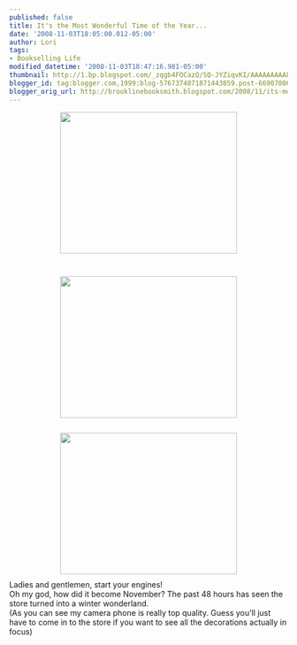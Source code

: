 ```yaml
---
published: false
title: It's the Most Wonderful Time of the Year...
date: '2008-11-03T18:05:00.012-05:00'
author: Lori
tags:
- Bookselling Life
modified_datetime: '2008-11-03T18:47:16.981-05:00'
thumbnail: http://1.bp.blogspot.com/_zqgb4FOCazQ/SQ-JYZiqvKI/AAAAAAAAALg/L04pRAF5JpQ/s72-c/holidaystore3.JPG
blogger_id: tag:blogger.com,1999:blog-5767374071871443859.post-6690780629996533071
blogger_orig_url: http://brooklinebooksmith.blogspot.com/2008/11/its-most-wonderful-time-of-year.html
---
```


<a href="http://1.bp.blogspot.com/_zqgb4FOCazQ/SQ-JYZiqvKI/AAAAAAAAALg/L04pRAF5JpQ/s1600-h/holidaystore3.JPG"><img id="BLOGGER_PHOTO_ID_5264577541685558434" style="DISPLAY: block; MARGIN: 0px auto 10px; WIDTH: 320px; CURSOR: hand; HEIGHT: 256px; TEXT-ALIGN: center" alt="" src="http://1.bp.blogspot.com/_zqgb4FOCazQ/SQ-JYZiqvKI/AAAAAAAAALg/L04pRAF5JpQ/s320/holidaystore3.JPG" border="0" /></a><br /><div><a href="http://3.bp.blogspot.com/_zqgb4FOCazQ/SQ-JYAlVLyI/AAAAAAAAALY/P6GtwDGwEQs/s1600-h/holidaystore2.JPG"><img id="BLOGGER_PHOTO_ID_5264577534985842466" style="DISPLAY: block; MARGIN: 0px auto 10px; WIDTH: 320px; CURSOR: hand; HEIGHT: 256px; TEXT-ALIGN: center" alt="" src="http://3.bp.blogspot.com/_zqgb4FOCazQ/SQ-JYAlVLyI/AAAAAAAAALY/P6GtwDGwEQs/s320/holidaystore2.JPG" border="0" /></a><br /><div></div><div><a href="http://1.bp.blogspot.com/_zqgb4FOCazQ/SQ-JYEE7-1I/AAAAAAAAALQ/j7dywYFK-xg/s1600-h/holidaystore1.JPG"><img id="BLOGGER_PHOTO_ID_5264577535923714898" style="DISPLAY: block; MARGIN: 0px auto 10px; WIDTH: 320px; CURSOR: hand; HEIGHT: 256px; TEXT-ALIGN: center" alt="" src="http://1.bp.blogspot.com/_zqgb4FOCazQ/SQ-JYEE7-1I/AAAAAAAAALQ/j7dywYFK-xg/s320/holidaystore1.JPG" border="0" /></a></div><div></div><div>Ladies and gentlemen, start your engines! <div><div><div><div><div></div><div>Oh my god, how did it become November? The past 48 hours has seen the store turned into a winter wonderland. </div><div></div><div>(As you can see my camera phone is really top quality. Guess you'll just have to come in to the store if you want to see all the decorations actually in focus) </div></div></div></div></div></div></div>